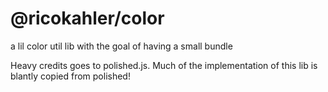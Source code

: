 # @ricokahler/color

a lil color util lib with the goal of having a small bundle

Heavy credits goes to polished.js. Much of the implementation of this lib is blantly copied from polished!